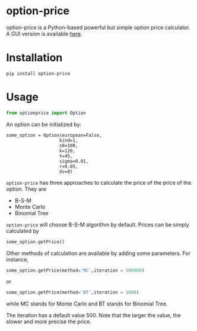 # option-price
option-price is a Python-based powerful but simple option price calculator. A GUI version is available [here](https://github.com/QSCTech-Sange/Options-Calculator).

# Installation
```shell
pip install option-price
```
# Usage
```python
from optionprice import Option
```

An option can be initialized by:
```
some_option = Option(european=False,
                    kind=1,
                    s0=100,
                    k=120,
                    t=45,
                    sigma=0.01,
                    r=0.05,
                    dv=0)
```

`option-price` has three approaches to calculate the price of the price of the option. They are
+ B-S-M
+ Monte Carlo
+ Binomial Tree

`option-price` will choose B-S-M algorithm by default. Prices can be simply calculated by

```python
some_option.getPrice()
```

Other methods of calculation are available by adding some parameters. For instance,
```python
some_option.getPrice(method='MC',iteration = 500000)
```

or

```python
some_option.getPrice(method='BT',iteration = 1000)
```

while MC stands for Monte Carlo and BT stands for Binomial Tree. 

The iteration has a default value 500. Note that the larger the value, the slower and more precise the price.
